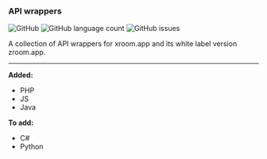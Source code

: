 ### API wrappers

![GitHub](https://img.shields.io/github/license/xroom-app/api-wrappers)
![GitHub language count](https://img.shields.io/github/languages/count/xroom-app/api-wrappers)
![GitHub issues](https://img.shields.io/github/issues/xroom-app/api-wrappers)

A collection of API wrappers for xroom.app and its white label version zroom.app.

___

**Added:**
* PHP
* JS
* Java

**To add:**
* C#
* Python
